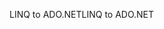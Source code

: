 <span data-ttu-id="be29f-101">LINQ to ADO.NET</span><span class="sxs-lookup"><span data-stu-id="be29f-101">LINQ to ADO.NET</span></span>